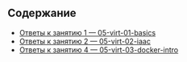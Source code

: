 ## Содержание
- [Ответы к занятию 1 — 05-virt-01-basics](05-virt-01-basics/README.md)
- [Ответы к занятию 2 — 05-virt-02-iaac](05-virt-02-iaac/README.md)
- [Ответы к занятию 4 — 05-virt-03-docker-intro](05-virt-03-docker-intro/README.md)

